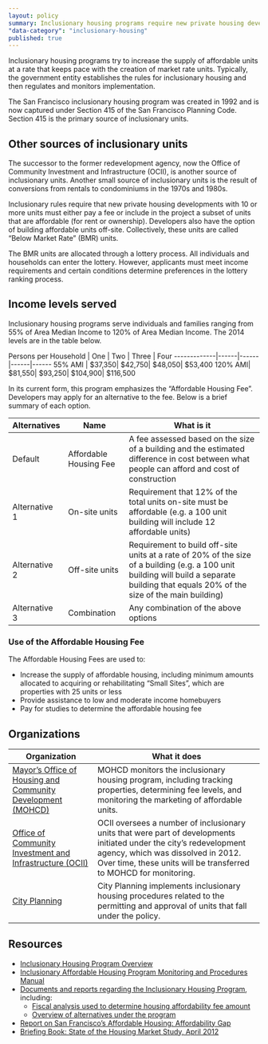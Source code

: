 ```yaml
---
layout: policy
summary: Inclusionary housing programs require new private housing developments to “include” affordable units or pay a fee.
"data-category": "inclusionary-housing"
published: true
---
```


Inclusionary housing programs try to increase the supply of affordable units at a rate that keeps pace with the creation of market rate units. Typically, the government entity establishes the rules for inclusionary housing and then regulates and monitors implementation.

The San Francisco inclusionary housing program was created in 1992 and is now captured under Section 415 of the San Francisco Planning Code. Section 415 is the primary source of inclusionary units. 

<aside role="complementary" class="well">
<h1>Other sources of inclusionary units</h1>
<p>The successor to the former redevelopment agency, now the Office of Community Investment and Infrastructure (OCII), is another source of inclusionary units. Another small source of inclusionary units is the result of conversions from rentals to condominiums in the 1970s and 1980s.</p>
</aside>

Inclusionary rules require that new private housing developments with 10 or more units must either pay a fee or include in the project a subset of units that are affordable (for rent or ownership). Developers also have the option of building affordable units off-site. Collectively, these units are called “Below Market Rate” (BMR) units.

The BMR units are allocated through a lottery process. All individuals and households can enter the lottery. However, applicants must meet income requirements and certain conditions determine preferences in the lottery ranking process.

<aside role="complementary" class="well">
<h1>Income levels served</h1>
<p>Inclusionary housing programs serve individuals and families ranging from 55% of Area Median Income to 120% of Area Median Income.
The 2014 levels are in the table below.</p>
Persons per Household | One | Two | Three | Four
-------------|------|------|------|------
55% AMI | $37,350| $42,750| $48,050| $53,400
120% AMI| $81,550| $93,250| $104,900| $116,500
</aside>

In its current form, this program emphasizes the “Affordable Housing Fee”. Developers may apply for an alternative to the fee. Below is a brief summary of each option.

Alternatives | Name | What is it
-------------|------|------------
Default			 |Affordable Housing Fee | A fee assessed based on the size of a building and the estimated difference in cost between what people can afford and cost of construction
Alternative 1	| On-site units	| Requirement that 12% of the total units on-site must be affordable (e.g. a 100 unit building will include 12 affordable units)
Alternative 2 |	Off-site units | Requirement to build off-site units at a rate of 20% of the size of a building (e.g. a 100 unit building will build a separate building that equals 20% of the size of the main building)
Alternative 3	| Combination	| Any combination of the above options

### Use of the Affordable Housing Fee
The Affordable Housing Fees are used to:

- Increase the supply of affordable housing, including minimum amounts allocated to acquiring or rehabilitating “Small Sites”, which are properties with 25 units or less
- Provide assistance to low and moderate income homebuyers
- Pay for studies to determine the affordable housing fee

## Organizations
Organization | What it does
-------------|--------------
[Mayor’s Office of Housing and Community Development (MOHCD)](http://sf-moh.org/)	| MOHCD monitors the inclusionary housing program, including tracking properties, determining fee levels, and monitoring the marketing of affordable units.
[Office of Community Investment and Infrastructure (OCII)](http://www.sfredevelopment.org/) | OCII oversees a number of inclusionary units that were part of developments initiated under the city’s redevelopment agency, which was dissolved in 2012. Over time, these units will be transferred to MOHCD for monitoring.
[City Planning](http://www.sf-planning.org/) |	City Planning implements inclusionary housing procedures related to the permitting and approval of units that fall under the policy.

## Resources
- [Inclusionary Housing Program Overview](http://sf-moh.org/index.aspx?page=263)
- [Inclusionary Affordable Housing Program Monitoring and Procedures Manual](http://sf-moh.org/modules/showdocument.aspx?documentid=6983)
- [Documents and reports regarding the Inclusionary Housing Program](http://sf-moh.org/index.aspx?page=295), including:
	- [Fiscal analysis used to determine housing affordability fee amount](http://sf-moh.org/modules/showdocument.aspx?documentid=6976)
	- [Overview of alternatives under the program](http://sf-moh.org/modules/showdocument.aspx?documentid=7253)
- [Report on San Francisco’s Affordable Housing: Affordability Gap](http://sf-moh.org/modules/showdocument.aspx?documentid=7734)
- [Briefing Book: State of the Housing Market Study, April 2012](http://sf-moh.org/modules/showdocument.aspx?documentid=5818)